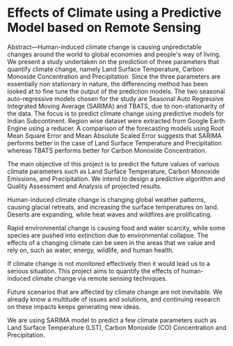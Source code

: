 # Effects of Climate using a Predictive Model based on Remote Sensing

Abstract—Human-induced climate change is causing unpredictable changes around the world to global economies and people's way of living. We present a study undertaken on the prediction of three parameters that quantify climate change, namely Land Surface Temperature, Carbon Monoxide Concentration and Precipitation. Since the three parameters are essentially non stationary in nature, the differencing method has been looked at to fine tune the output of the prediction models. The two seasonal auto-regressive models chosen for the study are Seasonal Auto Regressive Integrated Moving Average (SARIMA) and TBATS, due to non-stationarity of the data. The focus is to predict climate change using predictive models for Indian Subcontinent. Region wise dataset were extracted from Google Earth Engine using a reducer. A comparison of the forecasting models using Root Mean Square Error and Mean Absolute Scaled Error suggests that SARIMA performs better in the case of Land Surface Temperature and Precipitation whereas TBATS performs better for Carbon Monoxide Concentration.

The main objective of this project is to predict the future values of various climate parameters such as Land Surface Temperature, Carbon Monoxide Emissions, and Precipitation. We intend to design a predictive algorithm and Quality Assessment and Analysis of projected results.

Human-induced climate change is changing global weather patterns, causing glacial retreats, and increasing the surface temperatures on land. Deserts are expanding, while heat waves and wildfires are prolificating.

Rapid environmental change is causing food and water scarcity, while some species are pushed into extinction due to environmental collapse. The effects of a changing climate can be seen in the areas that we value and rely on, such as water, energy, wildlife, and human health.

If climate change is not monitored effectively then it would lead us to a serious situation. This project aims to quantify the effects of human-induced climate change via remote sensing techniques.

Future scenarios that are affected by climate change are not inevitable. We already know a multitude of issues and solutions, and continuing research on these impacts keeps generating new ideas.

We are using SARIMA model to predict a few climate parameters such as Land Surface Temperature (LST), Carbon Monoxide (CO) Concentration and Precipitation.
